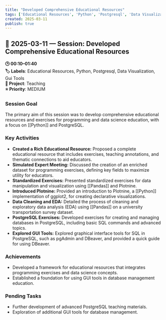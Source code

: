 ```yaml
---
title: "Developed Comprehensive Educational Resources"
tags: ['Educational Resources', 'Python', 'Postgresql', 'Data Visualization', 'Gui Tools']
created: 2025-03-11
publish: true
---
```


## 📅 2025-03-11 — Session: Developed Comprehensive Educational Resources

**🕒 00:10–01:40**  
**🏷️ Labels**: Educational Resources, Python, Postgresql, Data Visualization, Gui Tools  
**📂 Project**: Teaching  
**⭐ Priority**: MEDIUM  


### Session Goal
The primary aim of this session was to develop comprehensive educational resources and exercises for programming and data science education, with a focus on [[Python]] and PostgreSQL.

### Key Activities
- **Created a Rich Educational Resource:** Proposed a complete educational resource that includes exercises, teaching annotations, and thematic connections to aid educators.
- **Simulated Expert Meeting:** Discussed the creation of an enriched dataset for programming exercises, defining key fields to maximize utility for educators.
- **Standardized Exercises:** Presented standardized exercises for data manipulation and visualization using [[Pandas]] and Plotnine.
- **Introduced Plotnine:** Provided an introduction to Plotnine, a [[Python]] implementation of ggplot2, for creating declarative visualizations.
- **Data Cleaning and EDA:** Detailed the process of cleaning and exploratory data analysis (EDA) using [[Pandas]] on a university transportation survey dataset.
- **PostgreSQL Exercises:** Developed exercises for creating and managing databases in PostgreSQL, including basic SQL commands and advanced topics.
- **Explored GUI Tools:** Explored graphical interface tools for SQL in PostgreSQL, such as pgAdmin and DBeaver, and provided a quick guide for using DBeaver.

### Achievements
- Developed a framework for educational resources that integrates programming exercises and data science concepts.
- Established a foundation for using GUI tools in database management education.

### Pending Tasks
- Further development of advanced PostgreSQL teaching materials.
- Exploration of additional GUI tools for database management.
